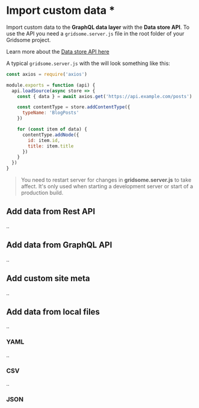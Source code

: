 # Import custom data *

Import custom data to the **GraphQL data layer** with the **Data store API**. To use the API you need a `gridsome.server.js` file in the root folder of your Gridsome project.

Learn more about the [Data store API here](/docs/data-store-api)

A typical `gridsome.server.js` with the will look something like this:

```js
const axios = require('axios')

module.exports = function (api) {
  api.loadSource(async store => {
    const { data } = await axios.get('https://api.example.com/posts')

    const contentType = store.addContentType({
      typeName: 'BlogPosts'
    })

    for (const item of data) {
      contentType.addNode({
        id: item.id,
        title: item.title
      })
    }
  })
}
```

> You need to restart server for changes in **gridsome.server.js** to take affect. It's only used when starting a development server or start of a production build.


## Add data from Rest API
..
## Add data from GraphQL API
..
## Add custom site meta
..
## Add data from local files
..
### YAML
..
### CSV
..
### JSON